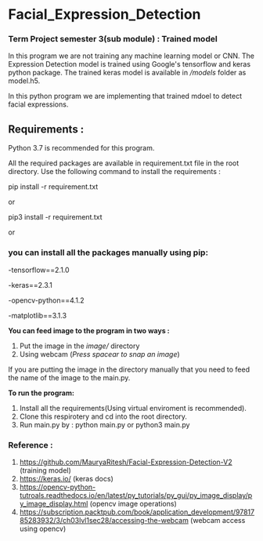 # Facial_Expression_Detection
### Term Project semester 3(sub module) : Trained model

In this program we are not training any machine learning model or CNN. The Expression Detection model is trained using Google's tensorflow and keras python package. The trained keras model is available in */models* folder as model.h5.

In this python program we are implementing that trained mdoel to detect facial expressions.

## Requirements :
Python 3.7 is recommended for this program.

All the required packages are available in requirement.txt file in the root directory.
Use the following command to install the requirements :

pip install -r requirement.txt

or

pip3 install -r requirement.txt

or

### you can install all the packages manually using pip:

  -tensorflow==2.1.0
  
  -keras==2.3.1
  
  -opencv-python==4.1.2
  
  -matplotlib==3.1.3
  


**You can feed image to the program in two ways :**

1. Put the image in the *image/* directory 
2. Using webcam (*Press spacear to snap an image*)

If you are putting the image in the directory manually that you need to feed the name of the image to the main.py.

**To run the program:**

1. Install all the requirements(Using virtual enviroment is recommended).
2. Clone this respirotery and cd into the root directory.
3. Run main.py by : python main.py or python3 main.py

### Reference :

1. https://github.com/MauryaRitesh/Facial-Expression-Detection-V2 (training model)
2. https://keras.io/ (keras docs)
3. https://opencv-python-tutroals.readthedocs.io/en/latest/py_tutorials/py_gui/py_image_display/py_image_display.html (opencv image operations)
4. https://subscription.packtpub.com/book/application_development/9781785283932/3/ch03lvl1sec28/accessing-the-webcam (webcam access using opencv)
